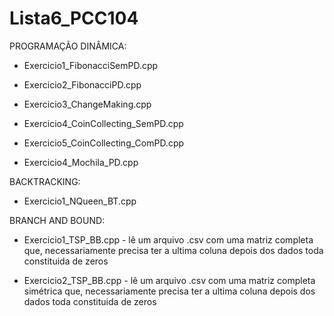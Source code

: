# Lista6_PCC104

PROGRAMAÇÃO DINÂMICA:

- Exercicio1_FibonacciSemPD.cpp

- Exercicio2_FibonacciPD.cpp

- Exercicio3_ChangeMaking.cpp

- Exercicio4_CoinCollecting_SemPD.cpp

- Exercicio5_CoinCollecting_ComPD.cpp

- Exercicio4_Mochila_PD.cpp

BACKTRACKING:

- Exercicio1_NQueen_BT.cpp


BRANCH AND BOUND:

- Exercicio1_TSP_BB.cpp - lê um arquivo .csv com uma matriz completa que, necessariamente precisa ter a ultima coluna depois dos dados toda constituida de zeros

- Exercicio2_TSP_BB.cpp - lê um arquivo .csv com uma matriz completa simétrica que, necessariamente precisa ter a ultima coluna depois dos dados toda constituida de zeros


